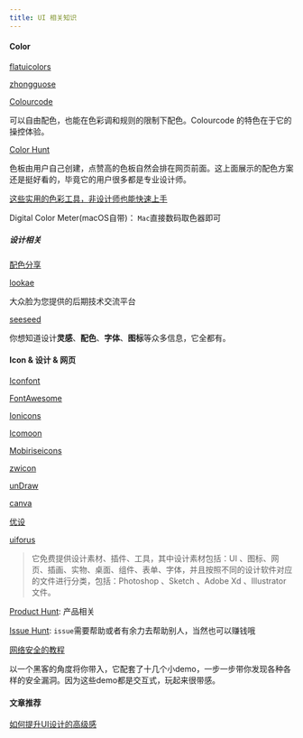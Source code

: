 ```yaml
---
title: UI 相关知识
---
```


#### Color

[flatuicolors](https://flatuicolors.com/)

[zhongguose](http://zhongguose.com/)

[Colourcode](https://colourco.de/)

可以自由配色，也能在色彩调和规则的限制下配色。Colourcode 的特色在于它的操控体验。

[Color Hunt](https://colorhunt.co/)

色板由用户自己创建，点赞高的色板自然会排在网页前面。这上面展示的配色方案还是挺好看的，毕竟它的用户很多都是专业设计师。

[这些实用的色彩工具，非设计师也能快速上手](https://sspai.com/post/43885)

Digital Color Meter(macOS自带)： `Mac`直接数码取色器即可

##### 设计相关

[配色分享](https://juejin.im/post/5e7cdee26fb9a03c6e640cc7)

[lookae](http://www.lookae.com/)

大众脸为您提供的后期技术交流平台

[seeseed](https://www.seeseed.com/)

你想知道设计**灵感**、**配色**、**字体**、**图标**等众多信息，它全都有。

#### Icon & 设计 & 网页

[Iconfont](https://iconfont.cn/)

[FontAwesome](https://fontawesome.com/)

[Ionicons](https://ionicons.com/)

[Icomoon](https://icomoon.io/)

[Mobiriseicons](https://mobiriseicons.com/)

[zwicon](https://www.zwicon.com/cheatsheet.html)

[unDraw](https://undraw.co/)

[canva](https://www.canva.cn/)

[优设](https://uiiiuiii.com/)

[uiforus](https://www.uiforus.com/)

> 它免费提供设计素材、插件、工具，其中设计素材包括：UI 、图标、网页、插画、实物、桌面、组件、表单、字体，并且按照不同的设计软件对应的文件进行分类，包括：Photoshop 、Sketch 、Adobe Xd 、Illustrator 文件。

[Product Hunt](https://www.producthunt.com/): 产品相关

[Issue Hunt](https://issuehunt.io/): `issue`需要帮助或者有余力去帮助别人，当然也可以赚钱哦

[网络安全的教程](https://www.hacksplaining.com/lessons)

以一个黑客的角度将你带入，它配套了十几个小demo，一步一步带你发现各种各样的安全漏洞。因为这些demo都是交互式，玩起来很带感。

#### 文章推荐

[如何提升UI设计的高级感](http://www.woshipm.com/pd/4325052.html)

